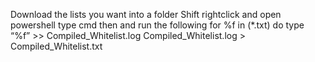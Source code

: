 Download the lists you want into a folder
Shift rightclick and open powershell 
type cmd then and run the following 
for %f in (*.txt) do type “%f” >> Compiled_Whitelist.log
Compiled_Whitelist.log > Compiled_Whitelist.txt
